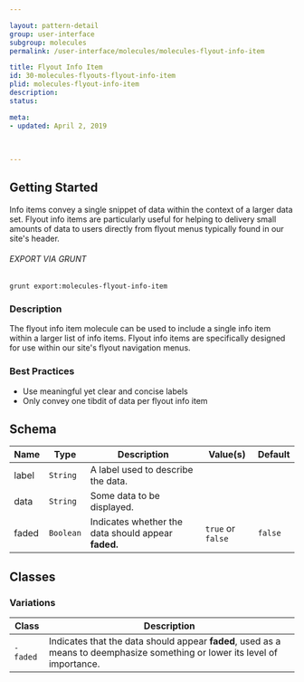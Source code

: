 ```yaml
---

layout: pattern-detail
group: user-interface
subgroup: molecules
permalink: /user-interface/molecules/molecules-flyout-info-item

title: Flyout Info Item
id: 30-molecules-flyouts-flyout-info-item
plid: molecules-flyout-info-item
description: 
status: 

meta:
- updated: April 2, 2019
  
  
  
---
```



## Getting Started

Info items convey a single snippet of data within the context of a larger data set. Flyout info items are particularly useful for helping to delivery small amounts of data to users directly from flyout menus typically found in our site's header.

###### EXPORT VIA GRUNT

```
grunt export:molecules-flyout-info-item
```


### Description

The flyout info item molecule can be used to include a single info item within a larger list of info items. Flyout info items are specifically designed for use within our site's flyout navigation menus.


### Best Practices

- Use meaningful yet clear and concise labels
- Only convey one tibdit of data per flyout info item


## Schema

| Name  | Type      | Description                                         | Value(s)          | Default   |
|-------|-----------|-----------------------------------------------------|-------------------|-----------|
| label | `String`  | A label used to describe the data.                  |                   |           |
| data  | `String`  | Some data to be displayed.                          |                   |           |
| faded | `Boolean` | Indicates whether the data should appear **faded.** | `true` or `false` | `false`   |


## Classes

### Variations

| Class     | Description                                                                                                                   |
|-----------|-------------------------------------------------------------------------------------------------------------------------------|
| `-faded`  | Indicates that the data should appear **faded**, used as a means to deemphasize something or lower its level of importance.   |
